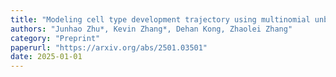 ```yaml
---
title: "Modeling cell type development trajectory using multinomial unbalanced optimal transport"
authors: "Junhao Zhu*, Kevin Zhang*, Dehan Kong, Zhaolei Zhang"
category: "Preprint"
paperurl: "https://arxiv.org/abs/2501.03501"
date: 2025-01-01
---
```

